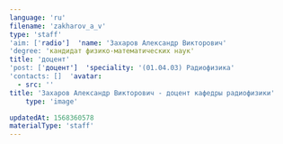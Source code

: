 ```yaml
---
language: 'ru'
filename: 'zakharov_a_v'
type: 'staff'
'aim: ['radio']  'name: 'Захаров Александр Викторович'
'degree: 'кандидат физико-математических наук'
title: 'доцент'
'post: ['доцент']  'speciality: '(01.04.03) Радиофизика'
'contacts: []  'avatar:
  - src: ''
title: 'Захаров Александр Викторович - доцент кафедры радиофизики'
    type: 'image'

updatedAt: 1568360578
materialType: 'staff'
---
```


